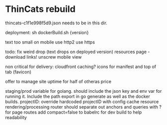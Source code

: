 # ThinCats rebuild
thincats-c1f1e998f5d9.json needs to be in this dir.

deployment:
sh dockerBuild.sh {version}

text too small on mobile
use http2
use https

todo:
fix weird drop (text drops on deployed version)
resources page - download links!
unscrew mobile view

non critical for delivery:
cloudfront caching?
icons for manifest and top of tab (favicon)

offer to manage site uptime for half of otheras price

staging/prod variable for golang. should include the json key and env var for running it. Include the path export in go generate as well as the docker builds.
projectID: override hardcoded projectID with config
cache resource rendering/processing
router should separate out anchors and queries with ? for page routes
add compact=false to babelrc for dev build to help readability

